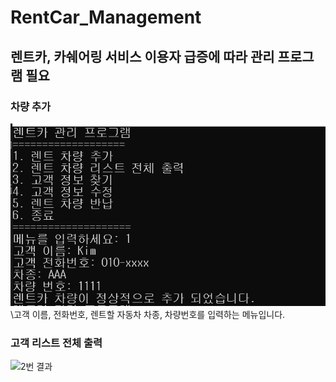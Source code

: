 # RentCar_Management
## 렌트카, 카쉐어링 서비스 이용자 급증에 따라 관리 프로그램 필요
### 차량 추가
![1번 결과](https://github.com/ssu-hongki/RentCar_Management/blob/main/image/1%EB%B2%88%20%EB%A9%94%EB%89%B4%20%EA%B2%B0%EA%B3%BC.PNG?raw=true)
\고객 이름, 전화번호, 렌트할 자동차 차종, 차량번호를 입력하는 메뉴입니다.

### 고객 리스트 전체 출력
![2번 결과]()
